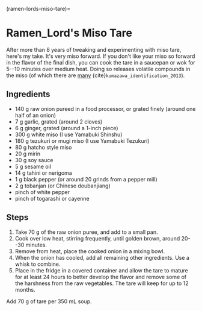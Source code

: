 (ramen-lords-miso-tare)=
# Ramen_Lord's Miso Tare

After more than 8 years of tweaking and experimenting with miso tare, here's my
take. It's very miso forward. If you don't like your miso so forward in the
flavor of the final dish, you can cook the tare in a saucepan or wok for 5--10
minutes over medium heat. Doing so releases volatile compounds in the miso (of
which there are [many][] {cite}`kumazawa_identification_2013`). 

## Ingredients

* 140 g raw onion pureed in a food processor, or grated finely (around one half
  of an onion)
* 7 g garlic, grated (around 2 cloves)
* 6 g ginger, grated (around a 1-inch piece)
* 300 g white miso (I use Yamabuki Shinshu) 
* 180 g tezukuri or mugi miso (I use Yamabuki Tezukuri) 
* 80 g hatcho style miso
* 20 g mirin
* 30 g soy sauce
* 5 g sesame oil
* 14 g tahini or nerigoma
* 1 g black pepper (or around 20 grinds from a pepper mill)
* 2 g tobanjan (or Chinese doubanjiang) 
* pinch of white pepper
* pinch of togarashi or cayenne 

## Steps
 
1. Take 70 g of the raw onion puree, and add to a small pan. 
2. Cook over low heat, stirring frequently, until golden brown, around 20--30
   minutes.
3. Remove from heat, place the cooked onion in a mixing bowl.
4. When the onion has cooled, add all remaining other ingredients. Use a whisk
   to combine. 
5. Place in the fridge in a covered container and allow the tare to mature for
   at least 24 hours to better develop the flavor and remove some of the
   harshness from the raw vegetables. The tare will keep for up to 12 months. 

Add 70 g of tare per 350 mL soup. 

[many]: https://pubs.acs.org/doi/10.1021/jf404082a